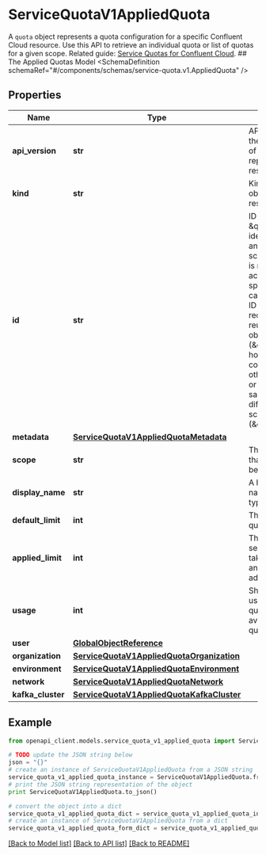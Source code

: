 # ServiceQuotaV1AppliedQuota

A `quota` object represents a quota configuration for a specific Confluent Cloud resource. Use this API to retrieve an individual quota or list of quotas for a given scope.   Related guide: [Service Quotas for Confluent Cloud](https://docs.confluent.io/cloud/current/quotas/index.html).  ## The Applied Quotas Model <SchemaDefinition schemaRef=\"#/components/schemas/service-quota.v1.AppliedQuota\" />

## Properties
Name | Type | Description | Notes
------------ | ------------- | ------------- | -------------
**api_version** | **str** | APIVersion defines the schema version of this representation of a resource. | [optional] [readonly] 
**kind** | **str** | Kind defines the object this REST resource represents. | [optional] [readonly] 
**id** | **str** | ID is the \&quot;natural identifier\&quot; for an object within its scope/namespace; it is normally unique across time but not space. That is, you can assume that the ID will not be reclaimed and reused after an object is deleted (\&quot;time\&quot;); however, it may collide with IDs for other object &#x60;kinds&#x60; or objects of the same &#x60;kind&#x60; within a different scope/namespace (\&quot;space\&quot;). | [optional] [readonly] 
**metadata** | [**ServiceQuotaV1AppliedQuotaMetadata**](ServiceQuotaV1AppliedQuotaMetadata.md) |  | [optional] 
**scope** | **str** | The applied scope that this quota belongs to. | [optional] 
**display_name** | **str** | A human-readable name for the quota type name. | [optional] 
**default_limit** | **int** | The default service quota value.  | [optional] 
**applied_limit** | **int** | The latest applied service quota value, taking into account any limit adjustments.  | [optional] 
**usage** | **int** | Show the quota usage value if the quota usage is available for this quota.  | [optional] 
**user** | [**GlobalObjectReference**](GlobalObjectReference.md) |  | [optional] 
**organization** | [**ServiceQuotaV1AppliedQuotaOrganization**](ServiceQuotaV1AppliedQuotaOrganization.md) |  | [optional] 
**environment** | [**ServiceQuotaV1AppliedQuotaEnvironment**](ServiceQuotaV1AppliedQuotaEnvironment.md) |  | [optional] 
**network** | [**ServiceQuotaV1AppliedQuotaNetwork**](ServiceQuotaV1AppliedQuotaNetwork.md) |  | [optional] 
**kafka_cluster** | [**ServiceQuotaV1AppliedQuotaKafkaCluster**](ServiceQuotaV1AppliedQuotaKafkaCluster.md) |  | [optional] 

## Example

```python
from openapi_client.models.service_quota_v1_applied_quota import ServiceQuotaV1AppliedQuota

# TODO update the JSON string below
json = "{}"
# create an instance of ServiceQuotaV1AppliedQuota from a JSON string
service_quota_v1_applied_quota_instance = ServiceQuotaV1AppliedQuota.from_json(json)
# print the JSON string representation of the object
print ServiceQuotaV1AppliedQuota.to_json()

# convert the object into a dict
service_quota_v1_applied_quota_dict = service_quota_v1_applied_quota_instance.to_dict()
# create an instance of ServiceQuotaV1AppliedQuota from a dict
service_quota_v1_applied_quota_form_dict = service_quota_v1_applied_quota.from_dict(service_quota_v1_applied_quota_dict)
```
[[Back to Model list]](../ccloud/README.md#documentation-for-models) [[Back to API list]](../ccloud/README.md#documentation-for-api-endpoints) [[Back to README]](../ccloud/README.md)


